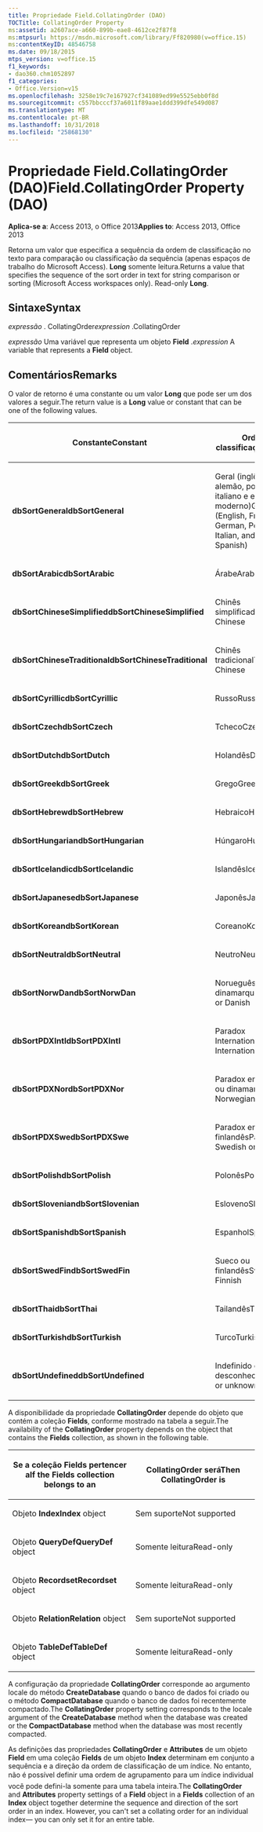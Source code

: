```yaml
---
title: Propriedade Field.CollatingOrder (DAO)
TOCTitle: CollatingOrder Property
ms:assetid: a2607ace-a660-899b-eae8-4612ce2f87f8
ms:mtpsurl: https://msdn.microsoft.com/library/Ff820980(v=office.15)
ms:contentKeyID: 48546758
ms.date: 09/18/2015
mtps_version: v=office.15
f1_keywords:
- dao360.chm1052897
f1_categories:
- Office.Version=v15
ms.openlocfilehash: 3258e19c7e167927cf341089ed99e5525ebb0f8d
ms.sourcegitcommit: c557bbcccf37a6011f89aae1ddd399dfe549d087
ms.translationtype: MT
ms.contentlocale: pt-BR
ms.lasthandoff: 10/31/2018
ms.locfileid: "25868130"
---
```

# <a name="fieldcollatingorder-property-dao"></a><span data-ttu-id="ca107-102">Propriedade Field.CollatingOrder (DAO)</span><span class="sxs-lookup"><span data-stu-id="ca107-102">Field.CollatingOrder Property (DAO)</span></span>


<span data-ttu-id="ca107-103">**Aplica-se a**: Access 2013, o Office 2013</span><span class="sxs-lookup"><span data-stu-id="ca107-103">**Applies to**: Access 2013, Office 2013</span></span>

<span data-ttu-id="ca107-p101">Retorna um valor que especifica a sequência da ordem de classificação no texto para comparação ou classificação da sequência (apenas espaços de trabalho do Microsoft Access). **Long** somente leitura.</span><span class="sxs-lookup"><span data-stu-id="ca107-p101">Returns a value that specifies the sequence of the sort order in text for string comparison or sorting (Microsoft Access workspaces only). Read-only **Long**.</span></span>

## <a name="syntax"></a><span data-ttu-id="ca107-106">Sintaxe</span><span class="sxs-lookup"><span data-stu-id="ca107-106">Syntax</span></span>

<span data-ttu-id="ca107-107">*expressão* . CollatingOrder</span><span class="sxs-lookup"><span data-stu-id="ca107-107">*expression* .CollatingOrder</span></span>

<span data-ttu-id="ca107-108">*expressão* Uma variável que representa um objeto **Field** .</span><span class="sxs-lookup"><span data-stu-id="ca107-108">*expression* A variable that represents a **Field** object.</span></span>

## <a name="remarks"></a><span data-ttu-id="ca107-109">Comentários</span><span class="sxs-lookup"><span data-stu-id="ca107-109">Remarks</span></span>

<span data-ttu-id="ca107-110">O valor de retorno é uma constante ou um valor **Long** que pode ser um dos valores a seguir.</span><span class="sxs-lookup"><span data-stu-id="ca107-110">The return value is a **Long** value or constant that can be one of the following values.</span></span>

<table>
<colgroup>
<col style="width: 50%" />
<col style="width: 50%" />
</colgroup>
<thead>
<tr class="header">
<th><p><span data-ttu-id="ca107-111">Constante</span><span class="sxs-lookup"><span data-stu-id="ca107-111">Constant</span></span></p></th>
<th><p><span data-ttu-id="ca107-112">Ordem de classificação</span><span class="sxs-lookup"><span data-stu-id="ca107-112">Sort order</span></span></p></th>
</tr>
</thead>
<tbody>
<tr class="odd">
<td><p><span data-ttu-id="ca107-113"><strong>dbSortGeneral</strong></span><span class="sxs-lookup"><span data-stu-id="ca107-113"><strong>dbSortGeneral</strong></span></span></p></td>
<td><p><span data-ttu-id="ca107-114">Geral (inglês, francês, alemão, português, italiano e espanhol moderno)</span><span class="sxs-lookup"><span data-stu-id="ca107-114">General (English, French, German, Portuguese, Italian, and Modern Spanish)</span></span></p></td>
</tr>
<tr class="even">
<td><p><span data-ttu-id="ca107-115"><strong>dbSortArabic</strong></span><span class="sxs-lookup"><span data-stu-id="ca107-115"><strong>dbSortArabic</strong></span></span></p></td>
<td><p><span data-ttu-id="ca107-116">Árabe</span><span class="sxs-lookup"><span data-stu-id="ca107-116">Arabic</span></span></p></td>
</tr>
<tr class="odd">
<td><p><span data-ttu-id="ca107-117"><strong>dbSortChineseSimplified</strong></span><span class="sxs-lookup"><span data-stu-id="ca107-117"><strong>dbSortChineseSimplified</strong></span></span></p></td>
<td><p><span data-ttu-id="ca107-118">Chinês simplificado</span><span class="sxs-lookup"><span data-stu-id="ca107-118">Simplified Chinese</span></span></p></td>
</tr>
<tr class="even">
<td><p><span data-ttu-id="ca107-119"><strong>dbSortChineseTraditional</strong></span><span class="sxs-lookup"><span data-stu-id="ca107-119"><strong>dbSortChineseTraditional</strong></span></span></p></td>
<td><p><span data-ttu-id="ca107-120">Chinês tradicional</span><span class="sxs-lookup"><span data-stu-id="ca107-120">Traditional Chinese</span></span></p></td>
</tr>
<tr class="odd">
<td><p><span data-ttu-id="ca107-121"><strong>dbSortCyrillic</strong></span><span class="sxs-lookup"><span data-stu-id="ca107-121"><strong>dbSortCyrillic</strong></span></span></p></td>
<td><p><span data-ttu-id="ca107-122">Russo</span><span class="sxs-lookup"><span data-stu-id="ca107-122">Russian</span></span></p></td>
</tr>
<tr class="even">
<td><p><span data-ttu-id="ca107-123"><strong>dbSortCzech</strong></span><span class="sxs-lookup"><span data-stu-id="ca107-123"><strong>dbSortCzech</strong></span></span></p></td>
<td><p><span data-ttu-id="ca107-124">Tcheco</span><span class="sxs-lookup"><span data-stu-id="ca107-124">Czech</span></span></p></td>
</tr>
<tr class="odd">
<td><p><span data-ttu-id="ca107-125"><strong>dbSortDutch</strong></span><span class="sxs-lookup"><span data-stu-id="ca107-125"><strong>dbSortDutch</strong></span></span></p></td>
<td><p><span data-ttu-id="ca107-126">Holandês</span><span class="sxs-lookup"><span data-stu-id="ca107-126">Dutch</span></span></p></td>
</tr>
<tr class="even">
<td><p><span data-ttu-id="ca107-127"><strong>dbSortGreek</strong></span><span class="sxs-lookup"><span data-stu-id="ca107-127"><strong>dbSortGreek</strong></span></span></p></td>
<td><p><span data-ttu-id="ca107-128">Grego</span><span class="sxs-lookup"><span data-stu-id="ca107-128">Greek</span></span></p></td>
</tr>
<tr class="odd">
<td><p><span data-ttu-id="ca107-129"><strong>dbSortHebrew</strong></span><span class="sxs-lookup"><span data-stu-id="ca107-129"><strong>dbSortHebrew</strong></span></span></p></td>
<td><p><span data-ttu-id="ca107-130">Hebraico</span><span class="sxs-lookup"><span data-stu-id="ca107-130">Hebrew</span></span></p></td>
</tr>
<tr class="even">
<td><p><span data-ttu-id="ca107-131"><strong>dbSortHungarian</strong></span><span class="sxs-lookup"><span data-stu-id="ca107-131"><strong>dbSortHungarian</strong></span></span></p></td>
<td><p><span data-ttu-id="ca107-132">Húngaro</span><span class="sxs-lookup"><span data-stu-id="ca107-132">Hungarian</span></span></p></td>
</tr>
<tr class="odd">
<td><p><span data-ttu-id="ca107-133"><strong>dbSortIcelandic</strong></span><span class="sxs-lookup"><span data-stu-id="ca107-133"><strong>dbSortIcelandic</strong></span></span></p></td>
<td><p><span data-ttu-id="ca107-134">Islandês</span><span class="sxs-lookup"><span data-stu-id="ca107-134">Icelandic</span></span></p></td>
</tr>
<tr class="even">
<td><p><span data-ttu-id="ca107-135"><strong>dbSortJapanese</strong></span><span class="sxs-lookup"><span data-stu-id="ca107-135"><strong>dbSortJapanese</strong></span></span></p></td>
<td><p><span data-ttu-id="ca107-136">Japonês</span><span class="sxs-lookup"><span data-stu-id="ca107-136">Japanese</span></span></p></td>
</tr>
<tr class="odd">
<td><p><span data-ttu-id="ca107-137"><strong>dbSortKorean</strong></span><span class="sxs-lookup"><span data-stu-id="ca107-137"><strong>dbSortKorean</strong></span></span></p></td>
<td><p><span data-ttu-id="ca107-138">Coreano</span><span class="sxs-lookup"><span data-stu-id="ca107-138">Korean</span></span></p></td>
</tr>
<tr class="even">
<td><p><span data-ttu-id="ca107-139"><strong>dbSortNeutral</strong></span><span class="sxs-lookup"><span data-stu-id="ca107-139"><strong>dbSortNeutral</strong></span></span></p></td>
<td><p><span data-ttu-id="ca107-140">Neutro</span><span class="sxs-lookup"><span data-stu-id="ca107-140">Neutral</span></span></p></td>
</tr>
<tr class="odd">
<td><p><span data-ttu-id="ca107-141"><strong>dbSortNorwDan</strong></span><span class="sxs-lookup"><span data-stu-id="ca107-141"><strong>dbSortNorwDan</strong></span></span></p></td>
<td><p><span data-ttu-id="ca107-142">Norueguês ou dinamarquês</span><span class="sxs-lookup"><span data-stu-id="ca107-142">Norwegian or Danish</span></span></p></td>
</tr>
<tr class="even">
<td><p><span data-ttu-id="ca107-143"><strong>dbSortPDXIntl</strong></span><span class="sxs-lookup"><span data-stu-id="ca107-143"><strong>dbSortPDXIntl</strong></span></span></p></td>
<td><p><span data-ttu-id="ca107-144">Paradox International</span><span class="sxs-lookup"><span data-stu-id="ca107-144">Paradox International</span></span></p></td>
</tr>
<tr class="odd">
<td><p><span data-ttu-id="ca107-145"><strong>dbSortPDXNor</strong></span><span class="sxs-lookup"><span data-stu-id="ca107-145"><strong>dbSortPDXNor</strong></span></span></p></td>
<td><p><span data-ttu-id="ca107-146">Paradox em norueguês ou dinamarquês</span><span class="sxs-lookup"><span data-stu-id="ca107-146">Paradox Norwegian or Danish</span></span></p></td>
</tr>
<tr class="even">
<td><p><span data-ttu-id="ca107-147"><strong>dbSortPDXSwe</strong></span><span class="sxs-lookup"><span data-stu-id="ca107-147"><strong>dbSortPDXSwe</strong></span></span></p></td>
<td><p><span data-ttu-id="ca107-148">Paradox em sueco ou finlandês</span><span class="sxs-lookup"><span data-stu-id="ca107-148">Paradox Swedish or Finnish</span></span></p></td>
</tr>
<tr class="odd">
<td><p><span data-ttu-id="ca107-149"><strong>dbSortPolish</strong></span><span class="sxs-lookup"><span data-stu-id="ca107-149"><strong>dbSortPolish</strong></span></span></p></td>
<td><p><span data-ttu-id="ca107-150">Polonês</span><span class="sxs-lookup"><span data-stu-id="ca107-150">Polish</span></span></p></td>
</tr>
<tr class="even">
<td><p><span data-ttu-id="ca107-151"><strong>dbSortSlovenian</strong></span><span class="sxs-lookup"><span data-stu-id="ca107-151"><strong>dbSortSlovenian</strong></span></span></p></td>
<td><p><span data-ttu-id="ca107-152">Esloveno</span><span class="sxs-lookup"><span data-stu-id="ca107-152">Slovenian</span></span></p></td>
</tr>
<tr class="odd">
<td><p><span data-ttu-id="ca107-153"><strong>dbSortSpanish</strong></span><span class="sxs-lookup"><span data-stu-id="ca107-153"><strong>dbSortSpanish</strong></span></span></p></td>
<td><p><span data-ttu-id="ca107-154">Espanhol</span><span class="sxs-lookup"><span data-stu-id="ca107-154">Spanish</span></span></p></td>
</tr>
<tr class="even">
<td><p><span data-ttu-id="ca107-155"><strong>dbSortSwedFin</strong></span><span class="sxs-lookup"><span data-stu-id="ca107-155"><strong>dbSortSwedFin</strong></span></span></p></td>
<td><p><span data-ttu-id="ca107-156">Sueco ou finlandês</span><span class="sxs-lookup"><span data-stu-id="ca107-156">Swedish or Finnish</span></span></p></td>
</tr>
<tr class="odd">
<td><p><span data-ttu-id="ca107-157"><strong>dbSortThai</strong></span><span class="sxs-lookup"><span data-stu-id="ca107-157"><strong>dbSortThai</strong></span></span></p></td>
<td><p><span data-ttu-id="ca107-158">Tailandês</span><span class="sxs-lookup"><span data-stu-id="ca107-158">Thai</span></span></p></td>
</tr>
<tr class="even">
<td><p><span data-ttu-id="ca107-159"><strong>dbSortTurkish</strong></span><span class="sxs-lookup"><span data-stu-id="ca107-159"><strong>dbSortTurkish</strong></span></span></p></td>
<td><p><span data-ttu-id="ca107-160">Turco</span><span class="sxs-lookup"><span data-stu-id="ca107-160">Turkish</span></span></p></td>
</tr>
<tr class="odd">
<td><p><span data-ttu-id="ca107-161"><strong>dbSortUndefined</strong></span><span class="sxs-lookup"><span data-stu-id="ca107-161"><strong>dbSortUndefined</strong></span></span></p></td>
<td><p><span data-ttu-id="ca107-162">Indefinido ou desconhecido</span><span class="sxs-lookup"><span data-stu-id="ca107-162">Undefined or unknown</span></span></p></td>
</tr>
</tbody>
</table>


<span data-ttu-id="ca107-163">A disponibilidade da propriedade **CollatingOrder** depende do objeto que contém a coleção **Fields**, conforme mostrado na tabela a seguir.</span><span class="sxs-lookup"><span data-stu-id="ca107-163">The availability of the **CollatingOrder** property depends on the object that contains the **Fields** collection, as shown in the following table.</span></span>

<table>
<colgroup>
<col style="width: 50%" />
<col style="width: 50%" />
</colgroup>
<thead>
<tr class="header">
<th><p><span data-ttu-id="ca107-164">Se a coleção Fields pertencer a</span><span class="sxs-lookup"><span data-stu-id="ca107-164">If the Fields collection belongs to an</span></span></p></th>
<th><p><span data-ttu-id="ca107-165">CollatingOrder será</span><span class="sxs-lookup"><span data-stu-id="ca107-165">Then CollatingOrder is</span></span></p></th>
</tr>
</thead>
<tbody>
<tr class="odd">
<td><p><span data-ttu-id="ca107-166">Objeto <strong>Index</strong></span><span class="sxs-lookup"><span data-stu-id="ca107-166"><strong>Index</strong> object</span></span></p></td>
<td><p><span data-ttu-id="ca107-167">Sem suporte</span><span class="sxs-lookup"><span data-stu-id="ca107-167">Not supported</span></span></p></td>
</tr>
<tr class="even">
<td><p><span data-ttu-id="ca107-168">Objeto <strong>QueryDef</strong></span><span class="sxs-lookup"><span data-stu-id="ca107-168"><strong>QueryDef</strong> object</span></span></p></td>
<td><p><span data-ttu-id="ca107-169">Somente leitura</span><span class="sxs-lookup"><span data-stu-id="ca107-169">Read-only</span></span></p></td>
</tr>
<tr class="odd">
<td><p><span data-ttu-id="ca107-170">Objeto <strong>Recordset</strong></span><span class="sxs-lookup"><span data-stu-id="ca107-170"><strong>Recordset</strong> object</span></span></p></td>
<td><p><span data-ttu-id="ca107-171">Somente leitura</span><span class="sxs-lookup"><span data-stu-id="ca107-171">Read-only</span></span></p></td>
</tr>
<tr class="even">
<td><p><span data-ttu-id="ca107-172">Objeto <strong>Relation</strong></span><span class="sxs-lookup"><span data-stu-id="ca107-172"><strong>Relation</strong> object</span></span></p></td>
<td><p><span data-ttu-id="ca107-173">Sem suporte</span><span class="sxs-lookup"><span data-stu-id="ca107-173">Not supported</span></span></p></td>
</tr>
<tr class="odd">
<td><p><span data-ttu-id="ca107-174">Objeto <strong>TableDef</strong></span><span class="sxs-lookup"><span data-stu-id="ca107-174"><strong>TableDef</strong> object</span></span></p></td>
<td><p><span data-ttu-id="ca107-175">Somente leitura</span><span class="sxs-lookup"><span data-stu-id="ca107-175">Read-only</span></span></p></td>
</tr>
</tbody>
</table>


<span data-ttu-id="ca107-176">A configuração da propriedade **CollatingOrder** corresponde ao argumento locale do método **CreateDatabase** quando o banco de dados foi criado ou o método **CompactDatabase** quando o banco de dados foi recentemente compactado.</span><span class="sxs-lookup"><span data-stu-id="ca107-176">The **CollatingOrder** property setting corresponds to the locale argument of the **CreateDatabase** method when the database was created or the **CompactDatabase** method when the database was most recently compacted.</span></span>

<span data-ttu-id="ca107-p102">As definições das propriedades **CollatingOrder** e **Attributes** de um objeto **Field** em uma coleção **Fields** de um objeto **Index** determinam em conjunto a sequência e a direção da ordem de classificação de um índice. No entanto, não é possível definir uma ordem de agrupamento para um índice individual você pode defini-la somente para uma tabela inteira.</span><span class="sxs-lookup"><span data-stu-id="ca107-p102">The **CollatingOrder** and **Attributes** property settings of a **Field** object in a **Fields** collection of an **Index** object together determine the sequence and direction of the sort order in an index. However, you can't set a collating order for an individual index— you can only set it for an entire table.</span></span>


